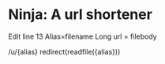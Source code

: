 Ninja: A url shortener
======================
Edit line 13
Alias=filename
Long url = filebody

/u/{alias}
redirect(readfile({alias}))


